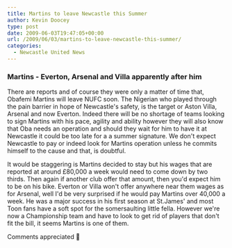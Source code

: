 ```yaml
---
title: Martins to leave Newcastle this Summer
author: Kevin Doocey
type: post
date: 2009-06-03T19:47:05+00:00
url: /2009/06/03/martins-to-leave-newcastle-this-summer/
categories:
  - Newcastle United News
---
```


### Martins - Everton, Arsenal and Villa apparently after him

There are reports and of course they were only a matter of time that, Obafemi Martins will leave NUFC soon. The Nigerian who played through the pain barrier in hope of Newcastle's safety, is the target or Aston Villa, Arsenal and now Everton. Indeed there will be no shortage of teams looking to sign Martins with his pace, agility and ability however they will also know that Oba needs an operation and should they wait for him to have it at Newcastle it could be too late for a a summer signature. We don't expect Newcastle to pay or indeed look for Martins operation unless he commits himself to the cause and that, is doubtful.

It would be staggering is Martins decided to stay but his wages that are reported at around £80,000 a week would need to come down by two thirds. Then again if another club offer that amount, then you'd expect him to be on his bike. Everton or Villa won't offer anywhere near them wages as for Arsenal, well I'd be very surprised if he would pay Martins over 40,000 a week. He was a major success in his first season at St.James' and most Toon fans have a soft spot for the somersaulting little fella. However we're now a Championship team and have to look to get rid of players that don't fit the bill, it seems Martins is one of them.

Comments appreciated 🙂
